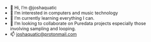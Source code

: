 - 👋 Hi, I’m @joshaquatic
- 👀 I’m interested in computers and music technology
- 🌱 I’m currently learning everything I can.
- 💞️ I’m looking to collaborate on Puredata projects especially those involving sampling and looping. 
- 📫 joshaquatic@protonmail.com

<!---
joshaquatic/joshaquatic is a ✨ special ✨ repository because its `README.md` (this file) appears on your GitHub profile.
You can click the Preview link to take a look at your changes.
--->
